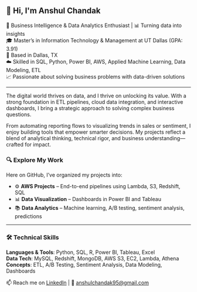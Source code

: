 ## 👋 Hi, I'm Anshul Chandak

🎯 Business Intelligence & Data Analytics Enthusiast | 📊 Turning data into insights  
🎓 Master’s in Information Technology & Management at UT Dallas (GPA: 3.91)  
📍 Based in Dallas, TX  
☁️ Skilled in SQL, Python, Power BI, AWS, Applied Machine Learning, Data Modeling, ETL  
📈 Passionate about solving business problems with data-driven solutions  

---

The digital world thrives on data, and I thrive on unlocking its value. With a strong foundation in ETL pipelines, cloud data integration, and interactive dashboards, I bring a strategic approach to solving complex business questions.

From automating reporting flows to visualizing trends in sales or sentiment, I enjoy building tools that empower smarter decisions. My projects reflect a blend of analytical thinking, technical rigor, and business understanding—crafted for impact.

### 🔍 Explore My Work
Here on GitHub, I’ve organized my projects into:
- ⚙️ **AWS Projects** – End-to-end pipelines using Lambda, S3, Redshift, SQL
- 📊 **Data Visualization** – Dashboards in Power BI and Tableau
- 📚 **Data Analytics** – Machine learning, A/B testing, sentiment analysis, predictions

---

### 🛠️ Technical Skills
**Languages & Tools**: Python, SQL, R, Power BI, Tableau, Excel  
**Data Tech**: MySQL, Redshift, MongoDB, AWS S3, EC2, Lambda, Athena  
**Concepts**: ETL, A/B Testing, Sentiment Analysis, Data Modeling, Dashboards  

📫 Reach me on [LinkedIn](https://www.linkedin.com/in/chandakanshul) | 📧 anshulchandak95@gmail.com  

